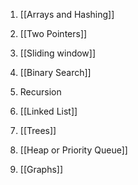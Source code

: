 1. [[Arrays and Hashing]]
2. [[Two Pointers]]
3. [[Sliding window]]
   
4. [[Binary Search]]
   
5. Recursion
   
6. [[Linked List]]
   
7. [[Trees]]
   
8. [[Heap or Priority Queue]]
   
9. [[Graphs]]